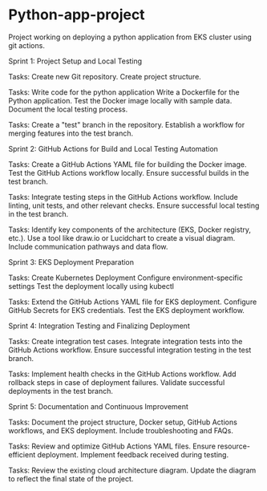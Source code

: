 # Python-app-project
Project working on deploying a python application from EKS cluster using git actions. 


Sprint 1: Project Setup and Local Testing

Tasks:
Create new Git repository.
Create project structure.


Tasks:
Write code for the python application
Write a Dockerfile for the Python application.
Test the Docker image locally with sample data.
Document the local testing process.

Tasks:
Create a "test" branch in the repository.
Establish a workflow for merging features into the test branch.

Sprint 2: GitHub Actions for Build and Local Testing Automation

Tasks:
Create a GitHub Actions YAML file for building the Docker image.
Test the GitHub Actions workflow locally.
Ensure successful builds in the test branch.

Tasks:
Integrate testing steps in the GitHub Actions workflow.
Include linting, unit tests, and other relevant checks.
Ensure successful local testing in the test branch.

Tasks:
Identify key components of the architecture (EKS, Docker registry, etc.).
Use a tool like draw.io or Lucidchart to create a visual diagram.
Include communication pathways and data flow.

Sprint 3: EKS Deployment Preparation

Tasks:
Create Kubernetes Deployment
Configure environment-specific settings
Test the deployment locally using kubectl

Tasks:
Extend the GitHub Actions YAML file for EKS deployment.
Configure GitHub Secrets for EKS credentials.
Test the EKS deployment workflow.

Sprint 4: Integration Testing and Finalizing Deployment

Tasks:
Create integration test cases.
Integrate integration tests into the GitHub Actions workflow.
Ensure successful integration testing in the test branch.

Tasks:
Implement health checks in the GitHub Actions workflow.
Add rollback steps in case of deployment failures.
Validate successful deployments in the test branch.

Sprint 5: Documentation and Continuous Improvement

Tasks:
Document the project structure, Docker setup, GitHub Actions workflows, and EKS deployment.
Include troubleshooting and FAQs.

Tasks:
Review and optimize GitHub Actions YAML files.
Ensure resource-efficient deployment.
Implement feedback received during testing.

Tasks:
Review the existing cloud architecture diagram.
Update the diagram to reflect the final state of the project.